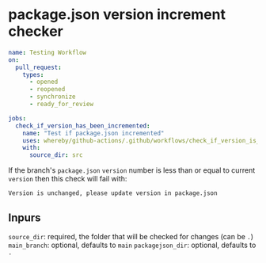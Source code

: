 # package.json version increment checker

```yml
name: Testing Workflow
on:
  pull_request:
    types:
      - opened
      - reopened
      - synchronize
      - ready_for_review

jobs:
  check_if_version_has_been_incremented:
    name: "Test if package.json incremented"
    uses: whereby/github-actions/.github/workflows/check_if_version_is_incremented.yml@main
    with:
      source_dir: src
```

If the branch's `package.json` `version` number is less than or equal to current `version` then this check will fail with:

`Version is unchanged, please update version in package.json`

## Inpurs

`source_dir`: required, the folder that will be checked for changes (can be `.`)
`main_branch`: optional, defaults to `main`
`packagejson_dir`: optional, defaults to `.`
